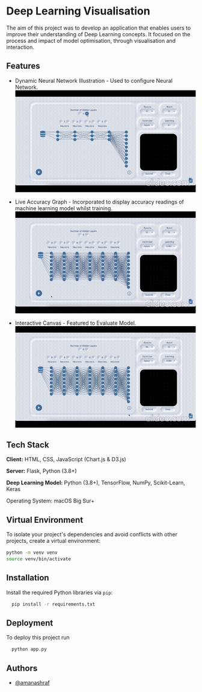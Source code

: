
# Deep Learning Visualisation

The aim of this project was to develop an application that enables users to improve their understanding of Deep Learning concepts. It focused on the process and impact of model optimisation, through visualisation and interaction. 


## Features

- Dynamic Neural Network Illustration - Used to configure Neural Network.
![alt text](Configuring.gif)


- Live Accuracy Graph - Incorporated to display accuracy readings of machine learning model whilst training. 
![alt text](Training.gif)


- Interactive Canvas - Featured to Evaluate Model. 
![alt text](Evaluating.gif)



## Tech Stack

**Client:** HTML, CSS, JavaScript (Chart.js & D3.js)

**Server:** Flask, Python (3.8+)

**Deep Learning Model:** Python (3.8+), TensorFlow, NumPy, Scikit-Learn, Keras

Operating System: macOS Big Sur+


## Virtual Environment

To isolate your project's dependencies and avoid conflicts with other projects, create a virtual environment:

```bash
python -m venv venv
source venv/bin/activate
```
## Installation

Install the required Python libraries via `pip`:

```bash
  pip install -r requirements.txt
```
    
## Deployment

To deploy this project run

```bash
  python app.py
```


## Authors

- [@amanashraf](https://www.github.com/)

